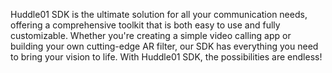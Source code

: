 Huddle01 SDK is the ultimate solution for all your communication needs, offering a comprehensive toolkit that is both easy to use and fully customizable. Whether you're creating a simple video calling app or building your own cutting-edge AR filter, our SDK has everything you need to bring your vision to life. With Huddle01 SDK, the possibilities are endless!
